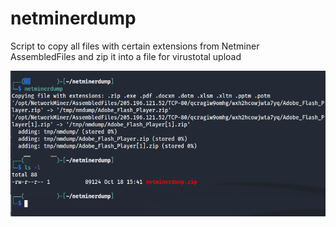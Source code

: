 # netminerdump
Script to copy all files with certain extensions from Netminer AssembledFiles and zip it into a file for virustotal upload

![sample.png](sample.png)

